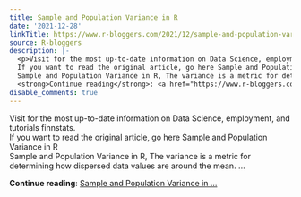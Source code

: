 ```yaml
---
title: Sample and Population Variance in R
date: '2021-12-28'
linkTitle: https://www.r-bloggers.com/2021/12/sample-and-population-variance-in-r/
source: R-bloggers
description: |-
  <p>Visit for the most up-to-date information on Data Science, employment, and tutorials finnstats.<br />
  If you want to read the original article, go here Sample and Population Variance in R<br />
  Sample and Population Variance in R, The variance is a metric for determining how dispersed data values are around the mean. ...</p>
  <strong>Continue reading</strong>: <a href="https://www.r-bloggers.com/2021/12/sample-and-population-variance-in-r/">Sample and Population Variance in ...
disable_comments: true
---
```

<p>Visit for the most up-to-date information on Data Science, employment, and tutorials finnstats.<br />
If you want to read the original article, go here Sample and Population Variance in R<br />
Sample and Population Variance in R, The variance is a metric for determining how dispersed data values are around the mean. ...</p>
<strong>Continue reading</strong>: <a href="https://www.r-bloggers.com/2021/12/sample-and-population-variance-in-r/">Sample and Population Variance in ...
